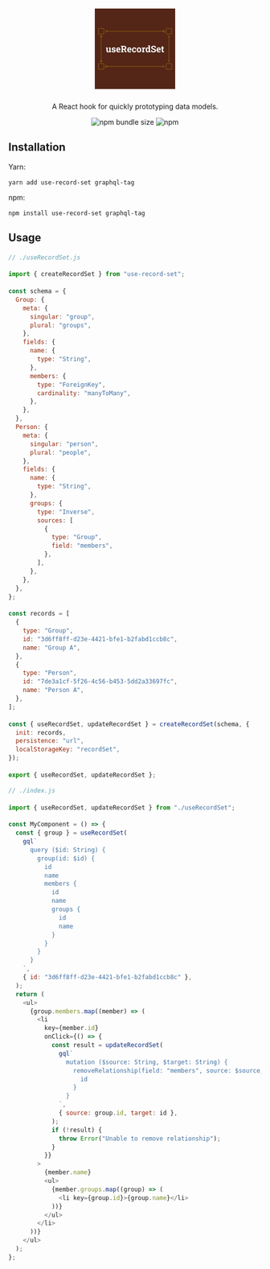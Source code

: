 <div align="center">
  <h1>
    <img src="logo.png" alt="useRecordSet" width="160" />
  </h1>
  <p>A React hook for quickly prototyping data models.</p>
  <p>
    <img alt="npm bundle size" src="https://img.shields.io/bundlephobia/min/use-record-set.svg">
    <img alt="npm" src="https://img.shields.io/npm/dw/use-record-set.svg">
  </p>
</div>

## Installation

Yarn:

```shell
yarn add use-record-set graphql-tag
```

npm:

```shell
npm install use-record-set graphql-tag
```

## Usage

```js
// ./useRecordSet.js

import { createRecordSet } from "use-record-set";

const schema = {
  Group: {
    meta: {
      singular: "group",
      plural: "groups",
    },
    fields: {
      name: {
        type: "String",
      },
      members: {
        type: "ForeignKey",
        cardinality: "manyToMany",
      },
    },
  },
  Person: {
    meta: {
      singular: "person",
      plural: "people",
    },
    fields: {
      name: {
        type: "String",
      },
      groups: {
        type: "Inverse",
        sources: [
          {
            type: "Group",
            field: "members",
          },
        ],
      },
    },
  },
};

const records = [
  {
    type: "Group",
    id: "3d6ff8ff-d23e-4421-bfe1-b2fabd1ccb8c",
    name: "Group A",
  },
  {
    type: "Person",
    id: "7de3a1cf-5f26-4c56-b453-5dd2a33697fc",
    name: "Person A",
  },
];

const { useRecordSet, updateRecordSet } = createRecordSet(schema, {
  init: records,
  persistence: "url",
  localStorageKey: "recordSet",
});

export { useRecordSet, updateRecordSet };
```

```js
// ./index.js

import { useRecordSet, updateRecordSet } from "./useRecordSet";

const MyComponent = () => {
  const { group } = useRecordSet(
    gql`
      query ($id: String) {
        group(id: $id) {
          id
          name
          members {
            id
            name
            groups {
              id
              name
            }
          }
        }
      }
    `,
    { id: "3d6ff8ff-d23e-4421-bfe1-b2fabd1ccb8c" },
  );
  return (
    <ul>
      {group.members.map((member) => (
        <li
          key={member.id}
          onClick={() => {
            const result = updateRecordSet(
              gql`
                mutation ($source: String, $target: String) {
                  removeRelationship(field: "members", source: $source, target: $target) {
                    id
                  }
                }
              `,
              { source: group.id, target: id },
            );
            if (!result) {
              throw Error("Unable to remove relationship");
            }
          }}
        >
          {member.name}
          <ul>
            {member.groups.map((group) => (
              <li key={group.id}>{group.name}</li>
            ))}
          </ul>
        </li>
      ))}
    </ul>
  );
};
```

